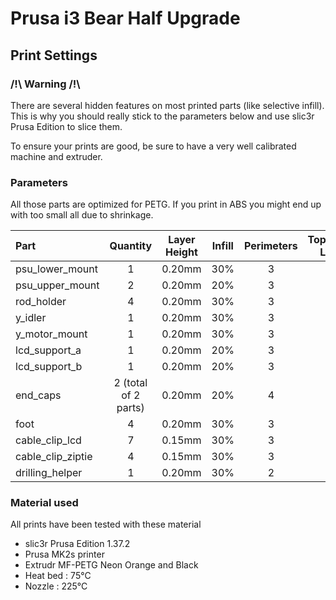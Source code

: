 # Prusa i3 Bear Half Upgrade

## Print Settings

### /!\ Warning /!\

There are several hidden features on most printed parts (like selective infill). This is why you should really stick to the parameters below and use slic3r Prusa Edition to slice them.

To ensure your prints are good, be sure to have a very well calibrated machine and extruder.


### Parameters

All those parts are optimized for PETG. If you print in ABS you might end up with too small all due to shrinkage.

| Part | Quantity | Layer Height | Infill | Perimeters | Top/Bottom Layers | Brim |
|:----|:----:|:----:|:----:|:----:|:----:|:----:|
| psu_lower_mount   | 1 | 0.20mm | 30% | 3 | 5 | No |
| psu_upper_mount   | 2 | 0.20mm | 20% | 3 | 5 | No |
| rod_holder        | 4 | 0.20mm | 30% | 3 | 5 | No |
| y_idler           | 1 | 0.20mm | 30% | 3 | 5 | No |
| y_motor_mount     | 1 | 0.20mm | 30% | 3 | 5 | Recommended |
| lcd_support_a     | 1 | 0.20mm | 20% | 3 | 5 | No |
| lcd_support_b     | 1 | 0.20mm | 20% | 3 | 5 | No |
| end_caps          | 2 (total of 2 parts) | 0.20mm | 20% | 4 | 5 | No |
| foot              | 4 | 0.20mm | 30% | 3 | 5 | No |
| cable_clip_lcd    | 7 | 0.15mm | 30% | 3 | 5 | No |
| cable_clip_ziptie | 4 | 0.15mm | 30% | 3 | 5 | No |
| drilling_helper   | 1 | 0.20mm | 30% | 2 | 3 | No |

### Material used

All prints have been tested with these material

* slic3r Prusa Edition 1.37.2
* Prusa MK2s printer
* Extrudr MF-PETG Neon Orange and Black
* Heat bed : 75°C
* Nozzle : 225°C
